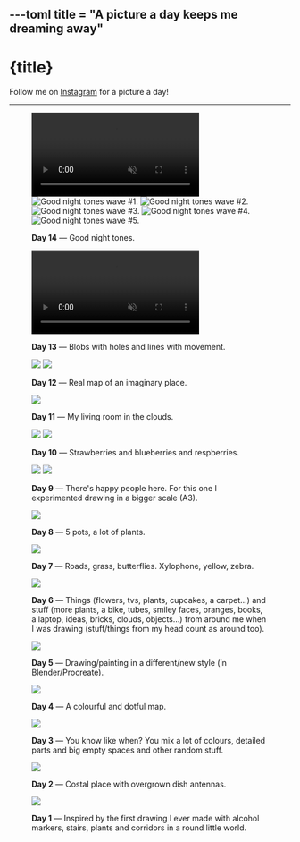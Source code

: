 ---toml
title = "A picture a day keeps me dreaming away"
---

# {title}

Follow me on [Instagram](//instagram.com/ayo.reis) for a picture a day!

---

<figure id="14">
    
<video autoplay muted loop playsinline src="/pictures/14.1.webm">
    Animation of good night tones waves.
</video>

<img alt="Good night tones wave #1." src="/pictures/14.2.webp" loading="lazy"/>
<img alt="Good night tones wave #2." src="/pictures/14.3.webp" loading="lazy"/>
<img alt="Good night tones wave #3." src="/pictures/14.4.webp" loading="lazy"/>
<img alt="Good night tones wave #4." src="/pictures/14.5.webp" loading="lazy"/>
<img alt="Good night tones wave #5." src="/pictures/14.6.webp" loading="lazy"/>

<figcaption>

**Day 14** — Good night tones.</figcaption>

</figure>

<figure id="13">

<video autoplay loop muted playsinline src="/pictures/13.webm"></video>

<figcaption>

**Day 13** — Blobs with holes and lines with movement.</figcaption>

</figure>

<figure id="12">
    
<img src="/pictures/12.1.webp" loading="lazy"/>
<img src="/pictures/12.2.webp" loading="lazy"/>

<figcaption>

**Day 12** — Real map of an imaginary place.</figcaption>

</figure>

<figure id="11">

<img src="/pictures/11.webp" loading="lazy"/>

<figcaption>

**Day 11** — My living room in the clouds.</figcaption>

</figure>

<figure id="10">
    
<img src="/pictures/10.1.webp" loading="lazy"/>
<img src="/pictures/10.2.webp" loading="lazy"/>

<figcaption>

**Day 10** — Strawberries and blueberries and respberries.</figcaption>

</figure>

<figure id="9">
    
<img src="/pictures/9.1.webp" loading="lazy"/>
<img src="/pictures/9.2.webp" loading="lazy"/>

<figcaption>

**Day 9** — There's happy people here. For this one I experimented drawing in a bigger scale (A3).</figcaption>

</figure>

<figure id="8">
    
<img src="/pictures/8.webp" loading="lazy"/>

<figcaption>

**Day 8** — 5 pots, a lot of plants.</figcaption>

</figure>

<figure id="7">
    
<img src="/pictures/7.webp" loading="lazy"/>

<figcaption>

**Day 7** — Roads, grass, butterflies. Xylophone, yellow, zebra.</figcaption>

</figure>

<figure id="6">
    
<img src="/pictures/6.webp" loading="lazy"/>

<figcaption>

**Day 6** — Things (flowers, tvs, plants, cupcakes, a carpet...) and stuff (more plants, a bike, tubes, smiley faces, oranges, books, a laptop, ideas, bricks, clouds, objects...) from around me when I was drawing (stuff/things from my head count as around too).</figcaption>

</figure>

<figure id="5">
    
<img src="/pictures/5.webp" loading="lazy"/>

<figcaption>

**Day 5** — Drawing/painting in a different/new style (in Blender/Procreate).</figcaption>

</figure>

<figure id="4">
    
<img src="/pictures/4.webp" loading="lazy"/>

<figcaption>

**Day 4** — A colourful and dotful map.</figcaption>

</figure>

<figure id="3">
    
<img src="/pictures/3.webp" loading="lazy"/>

<figcaption>

**Day 3** — You know like when? You mix a lot of colours, detailed parts and big empty spaces and other random stuff.</figcaption>

</figure>

<figure id="2">
    
<img src="/pictures/2.webp" loading="lazy"/>

<figcaption>

**Day 2** — Costal place with overgrown dish antennas.</figcaption>

</figure>

<figure id="1">
    
<img src="/pictures/1.webp" loading="lazy"/>

<figcaption>

**Day 1** — Inspired by the first drawing I ever made with alcohol markers, stairs, plants and corridors in a round little world.</figcaption>

</figure>
